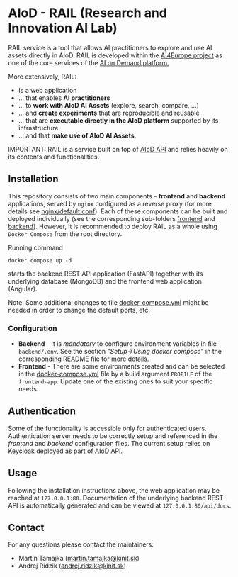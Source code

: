 # AIoD - RAIL (Research and Innovation AI Lab)
RAIL service is a tool that allows AI practitioners to explore and use AI assets directly in AIoD.
RAIL is developed within the <a href="https://ai4europe.eu" target="_blank">AI4Europe project</a> as one of the core services of the <a href="https://aiod.eu" target="_blank">AI on Demand platform.</a>

More extensively, RAIL:
* Is a web application
* … that enables **AI practitioners**
* … to **work with AIoD AI Assets** (explore, search, compare, …)
* … and **create experiments** that are reproducible and reusable
* … that are **executable directly in the AIoD platform** supported by its infrastructure
* … and that **make use of AIoD AI Assets**.

IMPORTANT: RAIL is a service built on top of [AIoD API](https://github.com/aiondemand/AIOD-rest-api)
and relies heavily on its contents and functionalities.

## Installation
This repository consists of two main components - **frontend** and **backend** applications,
served by `nginx` configured as a reverse proxy (for more details see [nginx/default.conf](nginx/default.conf)).
Each of these components can be built and deployed individually (see the corresponding sub-folders [frontend](frontend) and [backend](backend)).
However, it is recommended to deploy RAIL as a whole using `Docker Compose` from the root directory.

Running command
```shell
docker compose up -d
```
starts the backend REST API application (FastAPI) together with its underlying database (MongoDB)
and the frontend web application (Angular).

Note: Some additional changes to file [docker-compose.yml](docker-compose.yml) might be needed
in order to change the default ports, etc.

### Configuration
* **Backend** - It is _mandatory_ to configure environment variables in file `backend/.env`.
  See the section "_Setup->Using docker compose_" in the corresponding [README](backend/README.md) file for more details.
* **Frontend** - There are some environments created and can be selected in the [docker-compose.yml](docker-compose.yml) file
  by a build argument `PROFILE` of the `frontend-app`. Update one of the existing ones to suit your specific needs.

## Authentication
Some of the functionality is accessible only for authenticated users.
Authentication server needs to be correctly setup and referenced in the _frontend_ and _backend_ configuration files.
The current setup relies on Keycloak deployed as part of [AIoD API](https://github.com/aiondemand/AIOD-rest-api).

## Usage
Following the installation instructions above, the web application may be reached at `127.0.0.1:80`.
Documentation of the underlying backend REST API is automatically generated and can be viewed at `127.0.0.1:80/api/docs`.

## Contact
For any questions please contact the maintainers:
* Martin Tamajka ([martin.tamajka@kinit.sk](mailto:martin.tamajka@kinit.sk))
* Andrej Ridzik ([andrej.ridzik@kinit.sk](mailto:andrej.ridzik@kinit.sk))
